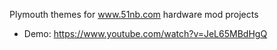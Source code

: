 Plymouth themes for www.51nb.com hardware mod projects

* Demo: https://www.youtube.com/watch?v=JeL65MBdHgQ
